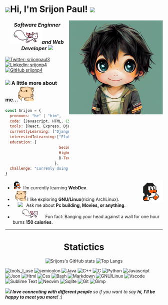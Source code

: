 <h1>  <img src="https://media.giphy.com/media/mGcNjsfWAjY5AEZNw6/giphy.gif" width="80">Hi, I'm Srijon Paul! <img src="https://media.giphy.com/media/mGcNjsfWAjY5AEZNw6/giphy.gif" width="80"></h1>
<img align='right' src="src/Saxxy_Anime_boy_chibi_cute_transparent_background_manga_art_26db1ed0-9fc1-423a-81cb-eb4ab331636c.png" width="300">
<h3><center><p><em>Software Enginner <img src="src/kyubey.gif" width="100">and Web Developer <img src="https://media.giphy.com/media/WUlplcMpOCEmTGBtBW/giphy.gif" width="80"> 
</em></p></center></h3>

[![Twitter: srijonpaul3](https://img.shields.io/twitter/follow/srijonpaul3?style=social)](https://twitter.com/srijonpaul3)
[![Linkedin: srijonp4](https://img.shields.io/badge/-srijonp4-magenta?style=flat-square&logo=Linkedin&logoColor=&link=https://www.linkedin.com/in/srijonp4)](https://www.linkedin.com/in/srijonp4/)
[![GitHub srijonp4](https://img.shields.io/github/followers/srijonp4?label=follow&style=social)](https://github.com/srijonp4)


### <img src="https://media.giphy.com/media/VgCDAzcKvsR6OM0uWg/giphy.gif" width="80"> A little more about me...<img src="src/hyperkitty.gif" width="50">

```javascript
const Srijon = {
  pronouns: "he" | "him",
  code: [Javascript, HTML, CSS, C, Python, Java],
  tools: [React, Express, Django, Node, Sass, Bootstrap, Tailwind-CSS],
  currentlyLearning: ["Django", "Java","Python-modules"],
  interestedInLearning:["Flutter", "React", "TypeScript"],
  education: {
                        Secondary: "Sodepur Chandrachur Vidyapith",
                        HigherSecondary: "Sodepur Chandrachur Vidyapith",
                        B-Tech: "Guru Nanak Institute of Technology"
                      },
  challenge: "Currenly doing Hacktoberfest2022 "
}
```
- <img src="src/linux_rounded.gif" width="30" /> I’m currently learning **WebDev**. <img width="15%" align="right" src="src/linux_rounded.gif" /><br>
- &nbsp;&nbsp;<img src="src/hyperkitty.gif" width="35" > I like exploring **GNU/Linux**(ricing ArchLinux). <br>
- &nbsp;&nbsp;&nbsp;&nbsp;<img src="https://media.giphy.com/media/VgCDAzcKvsR6OM0uWg/giphy.gif" width="50" />&nbsp;&nbsp; Ask me about **Pc building, Movies, or anything**. <br>
- &nbsp;&nbsp;&nbsp;&nbsp;&nbsp;&nbsp;<img src="src/kyubey.gif" width="65" />&nbsp;&nbsp;&nbsp;&nbsp;Fun fact: Banging your head against a wall for one hour burns **150 calories**.<br>
---
<div align="center">
  <h1>Statictics</h1>

![Srijons's GitHub stats](https://github-readme-stats.vercel.app/api?username=srijonp4&theme=nord&show_icons=true)  ![Top Langs](https://github-readme-stats.vercel.app/api/top-langs/?username=srijonp4&layout=compact&theme=nord)
</div>

![tools_I_use](https://img.shields.io/badge/-%F0%9F%9A%80%20Tools%20I%20use-orange)
![semicolon](https://img.shields.io/badge/-%3A-orange)
![Java](https://img.shields.io/badge/Java-ED8B00?style=flat&logo=java&logoColor=white)
![C++](https://img.shields.io/badge/C%2B%2B-00599C?style=flat&logo=c%2B%2B&logoColor=white)
![C](https://img.shields.io/badge/C-00599C?style=flat&logo=c&logoColor=white)
![Python](https://img.shields.io/badge/Python-FFD43B?style=flat&logo=python&logoColor=darkgreen)
![Javascript](https://img.shields.io/badge/JavaScript-323330?style=flat&logo=javascript&logoColor=F7DF1E)
![Json](https://img.shields.io/badge/json-5E5C5C?style=flat&logo=json&logoColor=white)
![Html](https://img.shields.io/badge/HTML5-E34F26?style=flat&logo=html5&logoColor=white)
![Css](https://img.shields.io/badge/CSS3-1572B6?style=flat&logo=css3&logoColor=white)
![Bash](https://img.shields.io/badge/GNU%20Bash-4EAA25?style=flat&logo=GNU%20Bash&logoColor=white)
![Markdown](https://img.shields.io/badge/Markdown-000000?style=flat&logo=markdown&logoColor=white)
![GNU/Linux](https://img.shields.io/badge/Linux-FCC624?style=flat&logo=linux&logoColor=black)
![Vscode](https://img.shields.io/badge/Visual_Studio_Code-0078D4?style=flat&logo=visual%20studio%20code&logoColor=white)
![Sublime Text](https://img.shields.io/badge/sublime_text-%23575757.svg?&style=flat&logo=sublime-text&logoColor=important)
![Neovim](https://img.shields.io/badge/NeoVim-%2357A143.svg?&style=flat&logo=neovim&logoColor=white)
![Sqlite](https://img.shields.io/badge/SQLite-07405E?style=flat&logo=sqlite&logoColor=white)
![Git](https://img.shields.io/badge/GIT-E44C30?style=flat&logo=git&logoColor=white)
![Gimp](https://img.shields.io/badge/gimp-5C5543?style=flat&logo=gimp&logoColor=white)

<img src="https://media.giphy.com/media/LnQjpWaON8nhr21vNW/giphy.gif" width="60"><em><b>I love connecting with different people</b> so if you want to say <b>hi, I'll be happy to meet you more!</b> :)</em>
